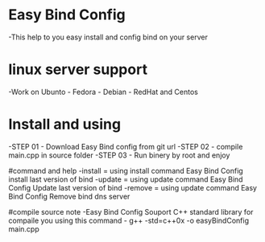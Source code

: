 # Easy Bind Config
 -This help to you easy install and config bind on your server 

# linux server support 
 -Work on Ubunto - Fedora - Debian - RedHat and Centos

# Install and using 
 -STEP 01 - Download Easy Bind config from git url
 -STEP 02 - compile main.cpp in source folder
 -STEP 03 - Run binery by root and enjoy 

#command and help
 -install = using install command Easy Bind Config install last version of bind
 -update  = using update  command Easy Bind Config Update  last version of bind
 -remove  = using update  command Easy Bind Config Remove  bind dns server

#compile source note 
 -Easy Bind Config Souport C++ standard library for compaile you using this command 
 	- g++ -std=c++0x  -o easyBindConfig main.cpp